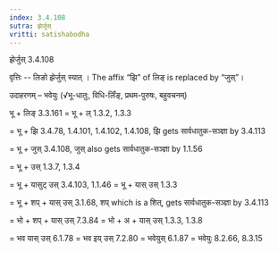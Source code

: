 ```yaml
---
index: 3.4.108
sutra: झेर्जुस्
vritti: satishabodha
---
```



 झेर्जुस् 3.4.108 


वृत्तिः -- लिङो झेर्जुस् स्‍यात् । The affix “झि” of लिङ् is replaced by “जुस्”। 


उदाहरणम् – भवेयुः (√भू-धातुः, विधि-लिँङ्, प्रथम-पुरुषः, बहुवचनम्) 

भू + लिङ् 3.3.161 = भू + ल् 1.3.2, 1.3.3 

= भू + झि 3.4.78, 1.4.101, 1.4.102, 1.4.108, झि gets सार्वधातुक-सञ्ज्ञा by 3.4.113 

= भू + जुस् 3.4.108, जुस् also gets सार्वधातुक-सञ्ज्ञा by 1.1.56 

= भू + उस् 1.3.7, 1.3.4 

= भू + यासुट् उस् 3.4.103, 1.1.46 = भू + यास् उस् 1.3.3 

= भू + शप् + यास् उस् 3.1.68, शप् which is a शित्, gets सार्वधातुक-सञ्ज्ञा by 3.4.113 

= भो + शप् + यास् उस् 7.3.84 = भो + अ + यास् उस् 1.3.3, 1.3.8 

= भव यास् उस् 6.1.78 = भव इय् उस् 7.2.80 = भवेयुस् 6.1.87 = भवेयुः 8.2.66, 8.3.15 


